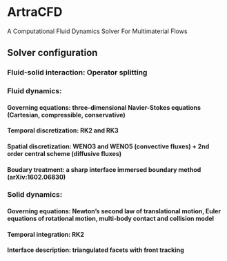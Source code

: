 # ArtraCFD
A Computational Fluid Dynamics Solver For Multimaterial Flows

## Solver configuration

### Fluid-solid interaction: Operator splitting

### Fluid dynamics:

#### Governing equations: three-dimensional Navier-Stokes equations (Cartesian, compressible, conservative)
#### Temporal discretization: RK2 and RK3
#### Spatial discretization: WENO3 and WENO5 (convective fluxes) + 2nd order central scheme (diffusive fluxes)
#### Boudary treatment: a sharp interface immersed boundary method (arXiv:1602.06830)

### Solid dynamics:

#### Governing equations: Newton’s second law of translational motion, Euler equations of rotational motion, multi-body contact and collision model
#### Temporal integration: RK2
#### Interface description: triangulated facets with front tracking
